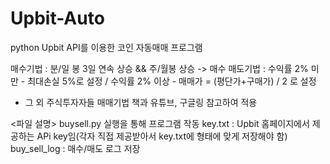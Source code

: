 # Upbit-Auto
python Upbit API를 이용한 코인 자동매매 프로그램

매수기법 : 분/일 봉 3일 연속 상승 && 주/월봉 상승 -> 매수
매도기법 : 수익률 2% 미만 - 최대손실 5%로 설정 / 수익률 2% 이상 - 매매가 = (평단가+구매가) / 2 로 설정
 * 그 외 주식투자자들 매매기법 책과 유튜브, 구글링 참고하여 적용

<파일 설명>
buysell.py 실행을 통해 프로그램 작동
key.txt : Upbit 홈페이지에서 제공하는 APi key임(각자 직접 제공받아서 key.txt에 형태에 맞게 저장해야 함)
buy_sell_log : 매수/매도 로그 저장
